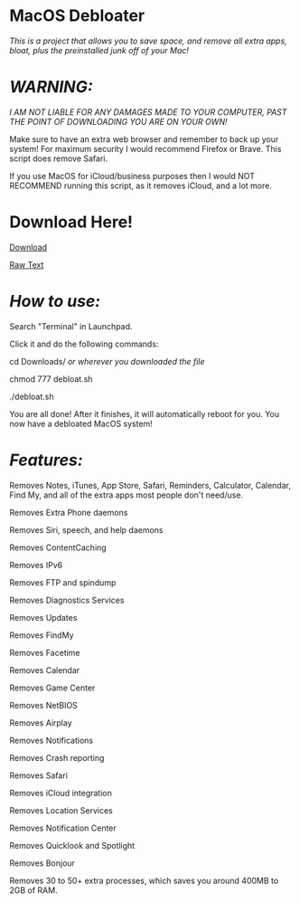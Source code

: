 # MacOS Debloater

*This is a project that allows you to save space, and remove all extra apps, bloat, plus the preinstalled junk off of your Mac!*

# *WARNING:*

*I AM NOT LIABLE FOR ANY DAMAGES MADE TO YOUR COMPUTER, PAST THE POINT OF DOWNLOADING YOU ARE ON YOUR OWN!*

Make sure to have an extra web browser and remember to back up your system! For maximum security I would recommend Firefox or Brave. This script does remove Safari.

If you use MacOS for iCloud/business purposes then I would NOT RECOMMEND running this script, as it removes iCloud, and a lot more.

# Download Here!


[Download](https://github.com/dotslashlevi/macosdebloater/releases/download/v0.3/debloat.sh)

[Raw Text](https://raw.githubusercontent.com/dotslashlevi/macosdebloater/scripts/debloat.sh)


# *How to use:*

Search "Terminal" in Launchpad.

Click it and do the following commands:

cd Downloads/ *or wherever you downloaded the file*

chmod 777 debloat.sh

./debloat.sh

You are all done! After it finishes, it will automatically reboot for you. You now have a debloated MacOS system!

# *Features:*

Removes Notes, iTunes, App Store, Safari, Reminders, Calculator, Calendar, Find My, and all of the extra apps most people don't need/use.

Removes Extra Phone daemons

Removes Siri, speech, and help daemons

Removes ContentCaching

Removes IPv6

Removes FTP and spindump

Removes Diagnostics Services

Removes Updates

Removes FindMy

Removes Facetime

Removes Calendar

Removes Game Center

Removes NetBIOS

Removes Airplay

Removes Notifications

Removes Crash reporting

Removes Safari

Removes iCloud integration

Removes Location Services

Removes Notification Center

Removes Quicklook and Spotlight

Removes Bonjour

Removes 30 to 50+ extra processes, which saves you around 400MB to 2GB of RAM.
